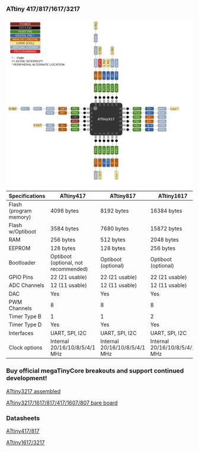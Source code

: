 ### ATtiny 417/817/1617/3217
![x17 Pin Mapping](ATtiny_x17.gif "Arduino Pin Mapping for ATtiny x17")

 Specifications |  ATtiny417  |  ATtiny817  |    ATtiny1617   |   ATtiny3217
------------ | ------------- | ------------- | ------------- | -------------
Flash (program memory)   | 4096 bytes| 8192 bytes | 16384 bytes | 32768 bytes
Flash w/Optiboot   | 3584 bytes| 7680 bytes | 15872 bytes | 32256 bytes
RAM  | 256 bytes | 512 bytes | 2048 bytes | 2048 bytes
EEPROM | 128 bytes | 128 bytes | 256 bytes | 256 bytes
Bootloader | Optiboot (optional, not recommended) | Optiboot (optional)| Optiboot (optional) | Optiboot (optional)
GPIO Pins | 22 (21 usable) | 22 (21 usable) | 22 (21 usable) | 22 (21 usable)
ADC Channels | 12 (11 usable) | 12 (11 usable) | 12 (11 usable) | 12 (11 usable)
DAC | Yes | Yes | Yes | Yes
PWM Channels | 8 | 8 | 8 | 8
Timer Type B | 1 | 1 | 2 | 2
Timer Type D | Yes | Yes | Yes | Yes
Interfaces | UART, SPI, I2C | UART, SPI, I2C | UART, SPI, I2C | UART, SPI, I2C
Clock options | Internal 20/16/10/8/5/4/1 MHz | Internal 20/16/10/8/5/4/1 MHz | Internal 20/16/10/8/5/4/1 MHz | Internal 20/16/10/8/5/4/1 MHz

### Buy official megaTinyCore breakouts and support continued development!
[ATtiny3217 assembled](https://www.tindie.com/products/17523/)

[ATtiny3217/1617/817/417/1607/807 bare board](https://www.tindie.com/products/17613/)

### Datasheets
[ATtiny417/817](http://ww1.microchip.com/downloads/en/DeviceDoc/ATtiny417-817-DataSheet-DS40001901D.pdf)

[ATtiny1617/3217](http://ww1.microchip.com/downloads/en/DeviceDoc/ATtiny1617-3217-DataSheet-DS40001999C.pdf)
